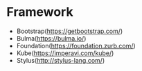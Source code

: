 # Framework
- Bootstrap(https://getbootstrap.com/)
- Bulma(https://bulma.io/)
- Foundation(https://foundation.zurb.com/)
- Kube(https://imperavi.com/kube/)
- Stylus(http://stylus-lang.com/)
